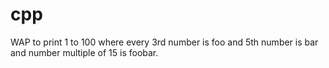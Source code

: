 # cpp
WAP to print 1 to 100 where every 3rd number is foo and 5th number is bar and number multiple of 15 is foobar.
